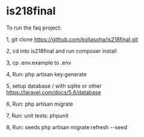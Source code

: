 # is218final
To run the faq project:

1, git clone https://github.com/koliasoha/is218final.git

2, cd into is218final and run composer install

3, cp .env.example to .env

4, Run: php artisan key:generate

5, setup database / with sqlite or other https://laravel.com/docs/5.6/database

6, Run: php artisan migrate

7, Run: unit tests: phpunit

8, Run: seeds php artisan migrate:refresh --seed
